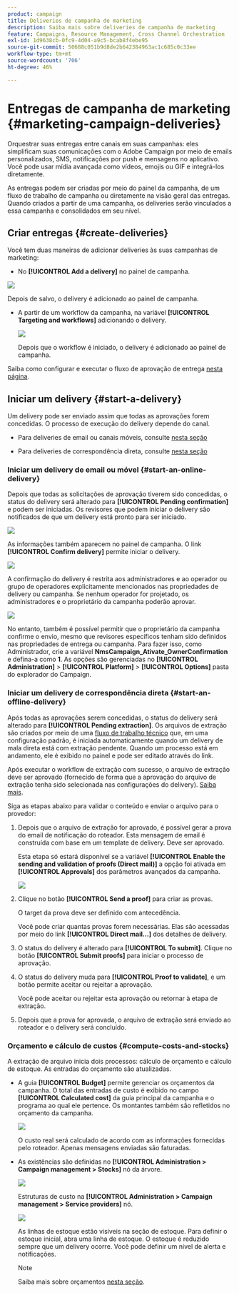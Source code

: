 ```yaml
---
product: campaign
title: Deliveries de campanha de marketing
description: Saiba mais sobre deliveries de campanha de marketing
feature: Campaigns, Resource Management, Cross Channel Orchestration
exl-id: 1d9638cb-0fc9-4d04-a9c5-bcab8f4ebe95
source-git-commit: 50688c051b9d8de2b642384963ac1c685c0c33ee
workflow-type: tm+mt
source-wordcount: '706'
ht-degree: 46%

---
```


# Entregas de campanha de marketing {#marketing-campaign-deliveries}

Orquestrar suas entregas entre canais em suas campanhas: eles simplificam suas comunicações com o Adobe Campaign por meio de emails personalizados, SMS, notificações por push e mensagens no aplicativo. Você pode usar mídia avançada como vídeos, emojis ou GIF e integrá-los diretamente.

As entregas podem ser criadas por meio do painel da campanha, de um fluxo de trabalho de campanha ou diretamente na visão geral das entregas. Quando criados a partir de uma campanha, os deliveries serão vinculados a essa campanha e consolidados em seu nível.

## Criar entregas {#create-deliveries}

Você tem duas maneiras de adicionar deliveries às suas campanhas de marketing:

* No **[!UICONTROL Add a delivery]** no painel de campanha.

![](assets/campaign_op_add_delivery.png)

Depois de salvo, o delivery é adicionado ao painel de campanha.

* A partir de um workflow da campanha, na variável **[!UICONTROL Targeting and workflows]** adicionando o delivery.

   ![](assets/campaign-wf-delivery.png)

   Depois que o workflow é iniciado, o delivery é adicionado ao painel de campanha.

Saiba como configurar e executar o fluxo de aprovação de entrega [nesta página](marketing-campaign-approval.md).

## Iniciar um delivery {#start-a-delivery}

Um delivery pode ser enviado assim que todas as aprovações forem concedidas. O processo de execução do delivery depende do canal.

* Para deliveries de email ou canais móveis, consulte [nesta seção](#start-an-online-delivery)

* Para deliveries de correspondência direta, consulte [nesta seção](#start-an-offline-delivery)

### Iniciar um delivery de email ou móvel {#start-an-online-delivery}

Depois que todas as solicitações de aprovação tiverem sido concedidas, o status do delivery será alterado para **[!UICONTROL Pending confirmation]** e podem ser iniciadas. Os revisores que podem iniciar o delivery são notificados de que um delivery está pronto para ser iniciado.

![](assets/confirm-delivery.png)

As informações também aparecem no painel de campanha. O link **[!UICONTROL Confirm delivery]** permite iniciar o delivery.

![](assets/confirm-delivery-from-dashboard.png)

A confirmação do delivery é restrita aos administradores e ao operador ou grupo de operadores explicitamente mencionados nas propriedades de delivery ou campanha. Se nenhum operador for projetado, os administradores e o proprietário da campanha poderão aprovar.

![](assets/select-delivery-reviewers.png)

No entanto, também é possível permitir que o proprietário da campanha confirme o envio, mesmo que revisores específicos tenham sido definidos nas propriedades de entrega ou campanha. Para fazer isso, como Administrador, crie a variável **NmsCampaign_Ativate_OwnerConfirmation** e defina-a como **1**. As opções são gerenciadas no **[!UICONTROL Administration]** > **[!UICONTROL Platform]** > **[!UICONTROL Options]** pasta do explorador do Campaign.


### Iniciar um delivery de correspondência direta {#start-an-offline-delivery}

Após todas as aprovações serem concedidas, o status do delivery será alterado para **[!UICONTROL Pending extraction]**. Os arquivos de extração são criados por meio de uma [fluxo de trabalho técnico](../workflow/technical-workflows.md) que, em uma configuração padrão, é iniciada automaticamente quando um delivery de mala direta está com extração pendente. Quando um processo está em andamento, ele é exibido no painel e pode ser editado através do link.

Após executar o workflow de extração com sucesso, o arquivo de extração deve ser aprovado (fornecido de forma que a aprovação do arquivo de extração tenha sido selecionada nas configurações do delivery). [Saiba mais](marketing-campaign-approval.md#approving-an-extraction-file).

Siga as etapas abaixo para validar o conteúdo e enviar o arquivo para o provedor:

1. Depois que o arquivo de extração for aprovado, é possível gerar a prova do email de notificação do roteador. Esta mensagem de email é construída com base em um template de delivery. Deve ser aprovado.

   Esta etapa só estará disponível se a variável **[!UICONTROL Enable the sending and validation of proofs (Direct mail)]** a opção foi ativada em **[!UICONTROL Approvals]** dos parâmetros avançados da campanha.

   ![](assets/enable-proof-validation.png)

1. Clique no botão **[!UICONTROL Send a proof]** para criar as provas.

   O target da prova deve ser definido com antecedência.

   Você pode criar quantas provas forem necessárias. Elas são acessadas por meio do link **[!UICONTROL Direct mail...]** dos detalhes de delivery.

1. O status do delivery é alterado para **[!UICONTROL To submit]**. Clique no botão **[!UICONTROL Submit proofs]** para iniciar o processo de aprovação.

1. O status do delivery muda para **[!UICONTROL Proof to validate]**, e um botão permite aceitar ou rejeitar a aprovação.

   Você pode aceitar ou rejeitar esta aprovação ou retornar à etapa de extração.

1. Depois que a prova for aprovada, o arquivo de extração será enviado ao roteador e o delivery será concluído.

### Orçamento e cálculo de custos {#compute-costs-and-stocks}

A extração de arquivo inicia dois processos: cálculo de orçamento e cálculo de estoque. As entradas do orçamento são atualizadas.

* A guia **[!UICONTROL Budget]** permite gerenciar os orçamentos da campanha. O total das entradas de custo é exibido no campo **[!UICONTROL Calculated cost]** da guia principal da campanha e o programa ao qual ele pertence. Os montantes também são refletidos no orçamento da campanha.

   ![](assets/campaign-budget-tab.png)

   O custo real será calculado de acordo com as informações fornecidas pelo roteador. Apenas mensagens enviadas são faturadas.

* As existências são definidas no **[!UICONTROL Administration > Campaign management > Stocks]** nó da árvore.

   ![](assets/campaign-stocks.png)

   Estruturas de custo na **[!UICONTROL Administration > Campaign management > Service providers]** nó.

   ![](assets/campaign-service-providers.png)

   As linhas de estoque estão visíveis na seção de estoque. Para definir o estoque inicial, abra uma linha de estoque. O estoque é reduzido sempre que um delivery ocorre. Você pode definir um nível de alerta e notificações.


   >[!NOTE]
   >
   >Saiba mais sobre orçamentos [nesta seção](providers--stocks-and-budgets.md).
